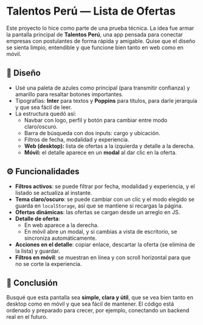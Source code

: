 # Talentos Perú — Lista de Ofertas

Este proyecto lo hice como parte de una prueba técnica. La idea fue armar la pantalla principal de **Talentos Perú**, una app pensada para conectar empresas con postulantes de forma rápida y amigable. Quise que el diseño se sienta limpio, entendible y que funcione bien tanto en web como en móvil.

## 🎨 Diseño  
- Usé una paleta de azules como principal (para transmitir confianza) y amarillo para resaltar botones importantes.  
- Tipografías: **Inter** para textos y **Poppins** para títulos, para darle jerarquía y que sea fácil de leer.  
- La estructura quedó así:
  - Navbar con logo, perfil y botón para cambiar entre modo claro/oscuro.  
  - Barra de búsqueda con dos inputs: cargo y ubicación.  
  - Filtros de fecha, modalidad y experiencia.  
  - **Web (desktop):** lista de ofertas a la izquierda y detalle a la derecha.  
  - **Móvil:** el detalle aparece en un **modal** al dar clic en la oferta.

## ⚙️ Funcionalidades
- **Filtros activos**: se puede filtrar por fecha, modalidad y experiencia, y el listado se actualiza al instante.  
- **Tema claro/oscuro**: se puede cambiar con un clic y el modo elegido se guarda en `localStorage`, así que se mantiene si recargas la página.  
- **Ofertas dinámicas**: las ofertas se cargan desde un arreglo en JS.
- **Detalle de oferta**:
  - En web aparece a la derecha.  
  - En móvil abre un modal, y si cambias a vista de escritorio, se sincroniza automáticamente.  
- **Acciones en el detalle**: copiar enlace, descartar la oferta (se elimina de la lista) y guardar.  
- **Filtros en móvil**: se muestran en línea y con scroll horizontal para que no se corte la experiencia.  

## 🚀 Conclusión
Busqué que esta pantalla sea **simple, clara y útil**, que se vea bien tanto en desktop como en móvil y que sea fácil de mantener. El código está ordenado y preparado para crecer, por ejemplo, conectando un backend real en el futuro.
